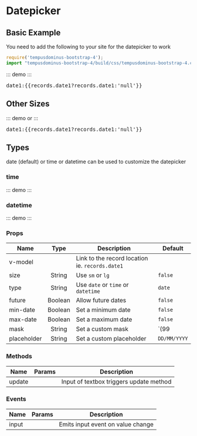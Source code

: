 # Datepicker
## Basic Example
You need to add the following to your site for the datepicker to work
``` js
require('tempusdominus-bootstrap-4');
import "tempusdominus-bootstrap-4/build/css/tempusdominus-bootstrap-4.css";
```

::: demo
<datepicker v-model="records.date1" />
:::
<pre class="text-white">date1:{{records.date1?records.date1:'null'}}</pre>

## Other Sizes

::: demo
<datepicker size="sm" v-model="records.date1"/>
or
<datepicker size="lg" v-model="records.date1"/>
:::
<pre class="text-white">date1:{{records.date1?records.date1:'null'}}</pre>


## Types
date (default) or time or datetime can be used to customize the datepicker

### time

::: demo
<datepicker type="time" v-model="records.time1"/>
:::

### datetime

::: demo
<datepicker type="datetime" v-model="records.datetime1"/>
:::

### Props
Name        | Type   | Description | Default
----        | :----: | ----------- | -----
v-model     |        | Link to the record location ie. `records.date1` | 
size        | String | Use `sm` or `lg`                                | `false`
type        | String | Use `date` or `time` or `datetime`              | `date`
future      | Boolean| Allow future dates                              | `false`
min-date    | Boolean| Set a minimum date                              | `false`
max-date    | Boolean| Set a maximum date                              | `false`
mask        | String | Set a custom mask                               | `(99|--)/(99|--)/9999`
placeholder | String | Set a custom placeholder                        | `DD/MM/YYYY`

### Methods
Name             | Params | Description
---------------- | -------| -------------------
update           |        | Input of textbox triggers update method

### Events
Name             | Params | Description
---------------- | -------| -------------------
input            |        | Emits input event on value change 

<script>
export default {
	data () {
      	return {
      		records:{ date1:null,time1:null,datetime1:null},
      	}
  	},
}
</script>
